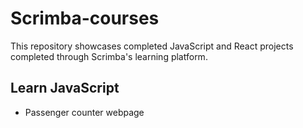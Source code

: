 # Scrimba-courses
This repository showcases completed JavaScript and React projects completed through Scrimba's learning platform.

## Learn JavaScript
- Passenger counter webpage

